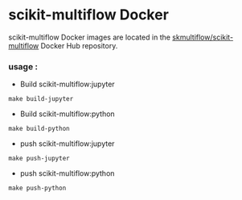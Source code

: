 # scikit-multiflow Docker
scikit-multiflow Docker images  are located in the [skmultiflow/scikit-multiflow](https://hub.docker.com/r/skmultiflow/scikit-multiflow) Docker Hub repository.

### usage :
+ Build scikit-multiflow:jupyter
```
make build-jupyter
```

+ Build scikit-multiflow:python
```
make build-python
```

+ push scikit-multiflow:jupyter
```
make push-jupyter
```
+ push scikit-multiflow:python
```
make push-python
```